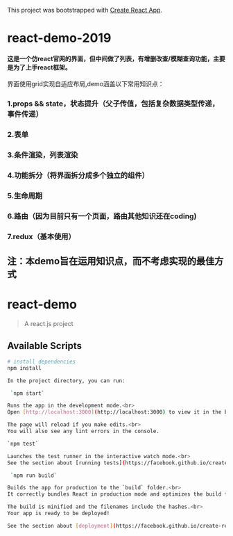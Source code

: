 This project was bootstrapped with [Create React App](https://github.com/facebook/create-react-app).
# react-demo-2019
#### 这是一个仿react官网的界面，但中间做了列表，有增删改查/模糊查询功能，主要是为了上手react框架。
界面使用grid实现自适应布局,demo涵盖以下常用知识点：
### 1.props && state，状态提升（父子传值，包括复杂数据类型传递，事件传递）
### 2.表单
### 3.条件渲染，列表渲染
### 4.功能拆分（将界面拆分成多个独立的组件）
### 5.生命周期
### 6.路由（因为目前只有一个页面，路由其他知识还在coding)
### 7.redux（基本使用）


## 注：本demo旨在运用知识点，而不考虑实现的最佳方式


# react-demo

> A react.js project


## Available Scripts

``` bash
# install dependencies
npm install

In the project directory, you can run:

 `npm start`

Runs the app in the development mode.<br>
Open [http://localhost:3000](http://localhost:3000) to view it in the browser.

The page will reload if you make edits.<br>
You will also see any lint errors in the console.

`npm test`

Launches the test runner in the interactive watch mode.<br>
See the section about [running tests](https://facebook.github.io/create-react-app/docs/running-tests) for more information.

 `npm run build`

Builds the app for production to the `build` folder.<br>
It correctly bundles React in production mode and optimizes the build for the best performance.

The build is minified and the filenames include the hashes.<br>
Your app is ready to be deployed!

See the section about [deployment](https://facebook.github.io/create-react-app/docs/deployment) for more information!
